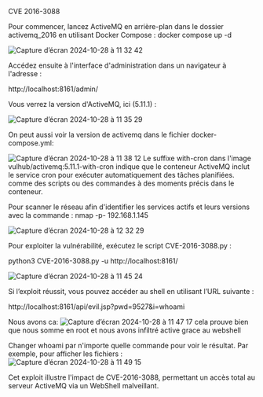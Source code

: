 CVE 2016-3088

Pour commencer, lancez ActiveMQ en arrière-plan dans le dossier activemq_2016 en utilisant Docker Compose :
docker compose up -d

![Capture d’écran 2024-10-28 à 11 32 42](https://github.com/user-attachments/assets/78ec3caa-2c74-45b7-b19a-9ccc136e4e9c)

Accédez ensuite à l'interface d'administration dans un navigateur à l'adresse :

http://localhost:8161/admin/

Vous verrez la version d'ActiveMQ, ici (5.11.1) :


![Capture d’écran 2024-10-28 à 11 35 29](https://github.com/user-attachments/assets/0521d85f-f8ac-4fa0-b8b6-427b2bc320f9)

On peut aussi voir la version de activemq dans le fichier docker-compose.yml:

![Capture d’écran 2024-10-28 à 11 38 12](https://github.com/user-attachments/assets/52a231f2-a055-442a-b362-cec6ed79b7bd)
Le suffixe with-cron dans l'image vulhub/activemq:5.11.1-with-cron indique que le conteneur ActiveMQ inclut le service cron pour exécuter automatiquement des tâches planifiées. comme des scripts ou des commandes à des moments précis dans le conteneur.

Pour scanner le réseau afin d'identifier les services actifs et leurs versions avec la commande :
nmap -p- 192.168.1.145

![Capture d’écran 2024-10-28 à 12 32 29](https://github.com/user-attachments/assets/adf66034-e307-4601-8485-cc26b76d2a32)

Pour exploiter la vulnérabilité, exécutez le script CVE-2016-3088.py :

python3 CVE-2016-3088.py -u http://localhost:8161/ 

![Capture d’écran 2024-10-28 à 11 45 24](https://github.com/user-attachments/assets/c34cc77c-42b1-4d43-9c97-e98e63946e14)

Si l’exploit réussit, vous pouvez accéder au shell en utilisant l’URL suivante :

http://localhost:8161/api/evil.jsp?pwd=9527&i=whoami

Nous avons ca:
![Capture d’écran 2024-10-28 à 11 47 17](https://github.com/user-attachments/assets/9b6de1b9-f5a5-470c-b8b9-0faf53f3d8b4)
cela prouve bien que nous somme en root et nous avons infiltré active grace au webshell

Changer whoami par n'importe quelle commande pour voir le résultat. Par exemple, pour afficher les fichiers :
![Capture d’écran 2024-10-28 à 11 49 15](https://github.com/user-attachments/assets/2b1241fb-b26f-4f18-abff-4db980a52eb0)


Cet exploit illustre l'impact de CVE-2016-3088, permettant un accès total au serveur ActiveMQ via un WebShell malveillant.

